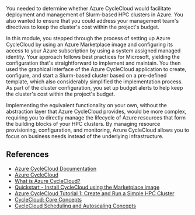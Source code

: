 You needed to determine whether Azure CycleCloud would facilitate deployment and management of Slurm-based HPC clusters in Azure. You also wanted to ensure that you could address your management team's directives to keep the cluster's cost within the project's budget. 

In this module, you stepped through the process of setting up Azure CycleCloud by using an Azure Marketplace image and configuring its access to your Azure subscription by using a system assigned managed identity. Your approach follows best practices for Microsoft, yielding the configuration that's straightforward to implement and maintain. You then used the graphical interface of the Azure CycleCloud application to create, configure, and start a Slurm-based cluster based on a pre-defined template, which also considerably simplified the implementation process. As part of the cluster configuration, you set up budget alerts to help keep the cluster's cost within the project's budget.

Implementing the equivalent functionality on your own, without the abstraction layer that Azure CycleCloud provides, would be more complex, requiring you to directly manage the lifecycle of Azure resources that form the building blocks of your HPC clusters. By managing resource provisioning, configuration, and monitoring, Azure CycleCloud allows you to focus on business needs instead of the underlying infrastructure.

## References

* [Azure CycleCloud Documentation](/azure/cyclecloud/) 
* [Azure CycleCloud](https://azure.microsoft.com/features/azure-cyclecloud/)
* [What is Azure CycleCloud?](/azure/cyclecloud/overview)
* [Quickstart - Install CycleCloud using the Marketplace image](/azure/cyclecloud/qs-install-marketplace)
* [Azure CycleCloud Tutorial 1: Create and Run a Simple HPC Cluster](/azure/cyclecloud/tutorials/create-cluster)
* [CycleCloud: Core Concepts](/azure/cyclecloud/concepts/core)
* [CycleCloud Scheduling and Autoscaling Concepts](/azure/cyclecloud/concepts/scheduling)
